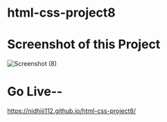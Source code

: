# html-css-project8

# Screenshot of this Project

![Screenshot (8)](https://github.com/nidhiii112/html-css-project8/assets/117963273/91d1e4ee-ae62-4d7e-91a2-40b2feafeeff)

# Go Live--
https://nidhiii112.github.io/html-css-project8/
 
